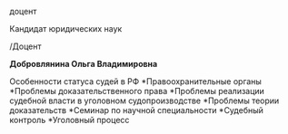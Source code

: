 доцент

Кандидат юридических наук

/Доцент

**Добровлянина Ольга Владимировна**

Особенности статуса судей в РФ
	*Правоохранительные органы
	*Проблемы доказательственного права
	*Проблемы реализации судебной власти в уголовном судопроизводстве
	*Проблемы теории доказательств
	*Семинар по научной специальности
	*Судебный контроль
	*Уголовный процесс